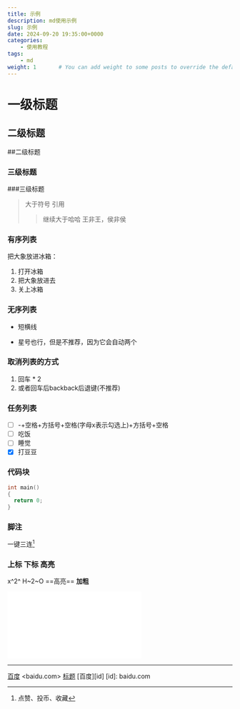 ```yaml
---
title: 示例
description: md使用示例
slug: 示例
date: 2024-09-20 19:35:00+0000
categories:
    - 使用教程
tags:
    - md
weight: 1       # You can add weight to some posts to override the default sorting (date descending)
---
```


# 一级标题

## 二级标题
##二级标题

### 三级标题
###三级标题

>大于符号  引用
>>继续大于哈哈
>>王非王，侯非侯

### 有序列表
把大象放进冰箱：
1. 打开冰箱
2. 把大象放进去
3. 关上冰箱

### 无序列表
- 短横线
* 星号也行，但是不推荐，因为它会自动两个

### 取消列表的方式 
1. 回车 * 2
2. 或者回车后backback后退键(不推荐)

### 任务列表
- [ ] -+空格+方括号+空格(字母x表示勾选上)+方括号+空格 
- [ ] 吃饭
- [ ] 睡觉
- [x] 打豆豆

### 代码块
```c
int main()
{
  return 0;
}
```


### 脚注
一键三连[^三连]

### 上标 下标 高亮
x^2^    H~2~O    ==高亮==  **加粗**
<iframe src="//player.bilibili.com/player.html?aid=327623069&bvid=BV1JA411h7Gw&cid=171385214&p=1" scrolling="no" border="0" frameborder="no" framespacing="0" allowfullscreen="true"> </iframe>


---
[百度](baidu.com "The best search engine for privacy")
<baidu.com>
[标题](#三级标题)
[百度][id]
[id]: baidu.com

[^三连]: 点赞、投币、收藏




